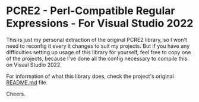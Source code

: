 # PCRE2 - Perl-Compatible Regular Expressions - For Visual Studio 2022

This is just my personal extraction of the original PCRE2 library, so I won't need to reconfig it 
every it changes to suit my projects. But if you have any difficulties setting up
usage of this library for yourself, feel free to copy one of the projects, because
I've done all the config necessary to compile this on Visual Studio 2022.

For information of what this library does, check the project's original [README.md](https://github.com/PhilipHazel/pcre2/blob/master/README.md) file.

Cheers.

